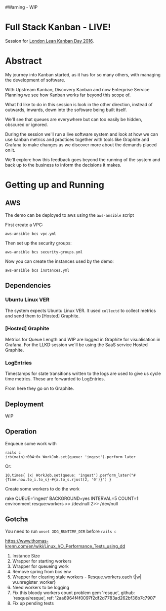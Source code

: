 #Warning - WIP

# Full Stack Kanban - LIVE!

Session for [London Lean Kanban Day 2016](http://www.bcs.org/content/conEvent/10096).

# Abstract

My journey into Kanban started, as it has for so many others, with managing the development of software.

With Upstream Kanban, Discovery Kanban and now Enterprise Service Planning we see how Kanban works far beyond this scope of.

What I'd like to do in this session is look in the other direction, instead of outwards, inwards, down into the software being built itself.

We'll see that queues are everywhere but can too easily be hidden, obscured or ignored.

During the session we'll run a live software system and look at how we can use kanban metrics and practices together with tools like Graphite and Grafana to make changes as we discover more about the demands placed on it.

We'll explore how this feedback goes beyond the running of the system and back up to the business to inform the decisions it makes.

# Getting up and Running

## AWS

The demo can be deployed to aws using the `aws-ansible` script

First create a VPC:

    aws-ansible bcs vpc.yml

Then set up the security groups:

    aws-ansible bcs security-groups.yml

Now you can create the instances used by the demo:


    aws-ansible bcs instances.yml


## Dependencies

### Ubuntu Linux VER

The system expects Ubuntu Linux VER.  It used `collectd` to collect metrics and send them to [Hosted] Graphite.

### [Hosted] Graphite

Metrics for Queue Length and WIP are logged in Graphite for visualisation in Grafana.
For the LLKD session we'll be using the SaaS service Hosted Graphite.

### LogEntries

Timestamps for state transitions written to the logs are used to give us cycle time metrics.  These are forwarded to LogEntries.

From here they go on to Graphite.

## Deployment

WIP

## Operation

Enqueue some work with

    rails c
    irb(main):004:0> WorkJob.set(queue: 'ingest').perform_later

Or:

    10.times{ |x| WorkJob.set(queue: 'ingest').perform_later("#{Time.now.to_i.to_s}-#{x.to_s.rjust(2, '0')}") }

Create some workers to do the work

rake QUEUE='ingest' BACKGROUND=yes INTERVAL=5 COUNT=1 environment resque:workers >> /dev/null 2>> /dev/null

## Gotcha

You need to run `unset XDG_RUNTIME_DIR` before `rails c`

https://www.thomas-krenn.com/en/wiki/Linux_I/O_Performance_Tests_using_dd

1. Instance Size
2. Wrapper for starting workers
3. Wrapper for queueing work
4. Remove spring from bcs env
5. Wrapper for clearing stale workers - Resque.workers.each {|w| w.unregister_worker}
6. Need workers to be logging
7. Fix this bloody workers count problem gem 'resque', github: 'resque/resque', ref: '2aa6964f4f0097f2df2d7783ad262bf36b7c7907'
8. Fix up pending tests
